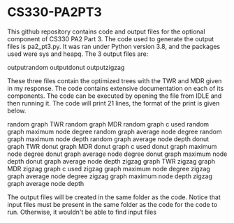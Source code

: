 # CS330-PA2PT3
This github repository contains code and output files for the optional component of CS330 PA2 Part 3. The code used to generate the output files is pa2_pt3.py. It was ran under Python version 3.8, and the packages used were sys and heapq. The 3 output files are:

outputrandom
outputdonut
outputzigzag

These three files contain the optimized trees with the TWR and MDR given in my response. The code contains extensive documentation on each of its components. The code can be executed by opening the file from IDLE and then running it. The code will print 21 lines, the format of the print is given below.

random graph TWR
random graph MDR
random graph c used
random graph maximum node degree
random graph average node degree
random graph maximum node depth
random graph average node depth
donut graph TWR
donut graph MDR
donut graph c used
donut graph maximum node degree
donut graph average node degree
donut graph maximum node depth
donut graph average node depth
zigzag graph TWR
zigzag graph MDR
zigzag graph c used
zigzag graph maximum node degree
zigzag graph average node degree
zigzag graph maximum node depth
zigzag graph average node depth

The output files will be created in the same folder as the code. Notice that input files must be present in the same folder as the code for the code to run. Otherwise, it wouldn't be able to find input files
